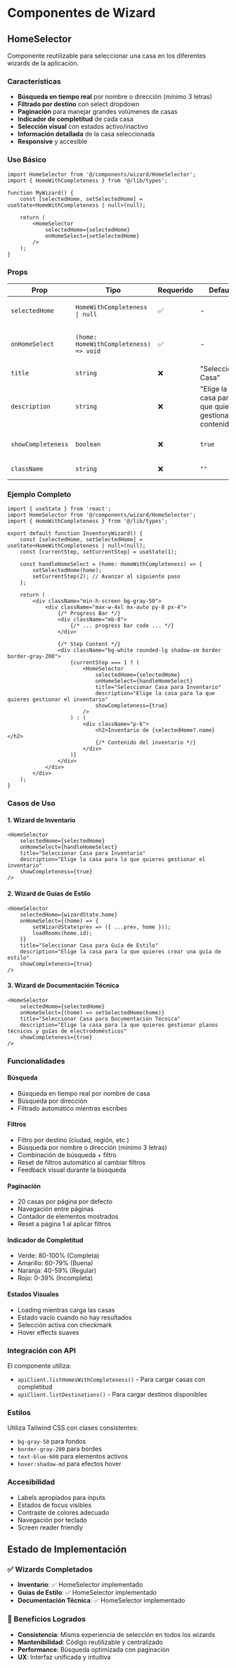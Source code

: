 # Componentes de Wizard

## HomeSelector

Componente reutilizable para seleccionar una casa en los diferentes wizards de la aplicación.

### Características

- **Búsqueda en tiempo real** por nombre o dirección (mínimo 3 letras)
- **Filtrado por destino** con select dropdown
- **Paginación** para manejar grandes volúmenes de casas
- **Indicador de completitud** de cada casa
- **Selección visual** con estados activo/inactivo
- **Información detallada** de la casa seleccionada
- **Responsive** y accesible

### Uso Básico

```tsx
import HomeSelector from '@/components/wizard/HomeSelector';
import { HomeWithCompleteness } from '@/lib/types';

function MyWizard() {
    const [selectedHome, setSelectedHome] = useState<HomeWithCompleteness | null>(null);

    return (
        <HomeSelector
            selectedHome={selectedHome}
            onHomeSelect={setSelectedHome}
        />
    );
}
```

### Props

| Prop | Tipo | Requerido | Default | Descripción |
|------|------|-----------|---------|-------------|
| `selectedHome` | `HomeWithCompleteness \| null` | ✅ | - | Casa actualmente seleccionada |
| `onHomeSelect` | `(home: HomeWithCompleteness) => void` | ✅ | - | Callback cuando se selecciona una casa |
| `title` | `string` | ❌ | "Seleccionar Casa" | Título del componente |
| `description` | `string` | ❌ | "Elige la casa para la que quieres gestionar el contenido" | Descripción del componente |
| `showCompleteness` | `boolean` | ❌ | `true` | Mostrar indicador de completitud |
| `className` | `string` | ❌ | `""` | Clases CSS adicionales |

### Ejemplo Completo

```tsx
import { useState } from 'react';
import HomeSelector from '@/components/wizard/HomeSelector';
import { HomeWithCompleteness } from '@/lib/types';

export default function InventoryWizard() {
    const [selectedHome, setSelectedHome] = useState<HomeWithCompleteness | null>(null);
    const [currentStep, setCurrentStep] = useState(1);

    const handleHomeSelect = (home: HomeWithCompleteness) => {
        setSelectedHome(home);
        setCurrentStep(2); // Avanzar al siguiente paso
    };

    return (
        <div className="min-h-screen bg-gray-50">
            <div className="max-w-4xl mx-auto py-8 px-4">
                {/* Progress Bar */}
                <div className="mb-8">
                    {/* ... progress bar code ... */}
                </div>

                {/* Step Content */}
                <div className="bg-white rounded-lg shadow-sm border border-gray-200">
                    {currentStep === 1 ? (
                        <HomeSelector
                            selectedHome={selectedHome}
                            onHomeSelect={handleHomeSelect}
                            title="Seleccionar Casa para Inventario"
                            description="Elige la casa para la que quieres gestionar el inventario"
                            showCompleteness={true}
                        />
                    ) : (
                        <div className="p-6">
                            <h2>Inventario de {selectedHome?.name}</h2>
                            {/* Contenido del inventario */}
                        </div>
                    )}
                </div>
            </div>
        </div>
    );
}
```

### Casos de Uso

#### 1. Wizard de Inventario
```tsx
<HomeSelector
    selectedHome={selectedHome}
    onHomeSelect={handleHomeSelect}
    title="Seleccionar Casa para Inventario"
    description="Elige la casa para la que quieres gestionar el inventario"
    showCompleteness={true}
/>
```

#### 2. Wizard de Guías de Estilo
```tsx
<HomeSelector
    selectedHome={wizardState.home}
    onHomeSelect={(home) => {
        setWizardState(prev => ({ ...prev, home }));
        loadRooms(home.id);
    }}
    title="Seleccionar Casa para Guía de Estilo"
    description="Elige la casa para la que quieres crear una guía de estilo"
    showCompleteness={true}
/>
```

#### 3. Wizard de Documentación Técnica
```tsx
<HomeSelector
    selectedHome={selectedHome}
    onHomeSelect={(home) => setSelectedHome(home)}
    title="Seleccionar Casa para Documentación Técnica"
    description="Elige la casa para la que quieres gestionar planos técnicos y guías de electrodomésticos"
    showCompleteness={true}
/>
```

### Funcionalidades

#### Búsqueda
- Búsqueda en tiempo real por nombre de casa
- Búsqueda por dirección
- Filtrado automático mientras escribes

#### Filtros
- Filtro por destino (ciudad, región, etc.)
- Búsqueda por nombre o dirección (mínimo 3 letras)
- Combinación de búsqueda + filtro
- Reset de filtros automático al cambiar filtros
- Feedback visual durante la búsqueda

#### Paginación
- 20 casas por página por defecto
- Navegación entre páginas
- Contador de elementos mostrados
- Reset a página 1 al aplicar filtros

#### Indicador de Completitud
- Verde: 80-100% (Completa)
- Amarillo: 60-79% (Buena)
- Naranja: 40-59% (Regular)
- Rojo: 0-39% (Incompleta)

#### Estados Visuales
- Loading mientras carga las casas
- Estado vacío cuando no hay resultados
- Selección activa con checkmark
- Hover effects suaves

### Integración con API

El componente utiliza:
- `apiClient.listHomesWithCompleteness()` - Para cargar casas con completitud
- `apiClient.listDestinations()` - Para cargar destinos disponibles

### Estilos

Utiliza Tailwind CSS con clases consistentes:
- `bg-gray-50` para fondos
- `border-gray-200` para bordes
- `text-blue-600` para elementos activos
- `hover:shadow-md` para efectos hover

### Accesibilidad

- Labels apropiados para inputs
- Estados de focus visibles
- Contraste de colores adecuado
- Navegación por teclado
- Screen reader friendly

## Estado de Implementación

### ✅ Wizards Completados
- **Inventario**: ✅ HomeSelector implementado
- **Guías de Estilo**: ✅ HomeSelector implementado  
- **Documentación Técnica**: ✅ HomeSelector implementado

### 🎯 Beneficios Logrados
- **Consistencia**: Misma experiencia de selección en todos los wizards
- **Mantenibilidad**: Código reutilizable y centralizado
- **Performance**: Búsqueda optimizada con paginación
- **UX**: Interfaz unificada y intuitiva
